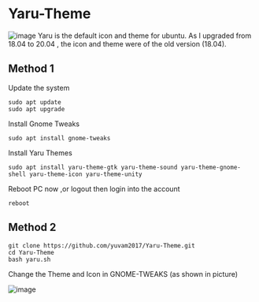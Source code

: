 # Yaru-Theme
![image](https://user-images.githubusercontent.com/67573209/188067065-94a605dc-16d2-4b2b-8475-381f299db8d9.png)
Yaru is the default icon and theme for ubuntu. 
As I upgraded from 18.04 to 20.04 , the icon and theme were of the old version (18.04).

## Method 1
Update the system
 
    sudo apt update
    sudo apt upgrade

Install Gnome Tweaks
  
    sudo apt install gnome-tweaks
  
Install Yaru Themes
  
    sudo apt install yaru-theme-gtk yaru-theme-sound yaru-theme-gnome-shell yaru-theme-icon yaru-theme-unity
  
Reboot PC now ,or logout then login into the account
      
    reboot 
 
## Method 2

    git clone https://github.com/yuvam2017/Yaru-Theme.git
    cd Yaru-Theme
    bash yaru.sh

Change the Theme and Icon in GNOME-TWEAKS (as shown in picture)

![image](https://user-images.githubusercontent.com/67573209/188069295-2663d03b-54d0-4ff9-9bb4-3215c8a4e35e.png)
